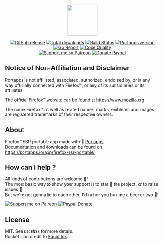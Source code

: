 <p align="center"><a href="https://portapps.io/app/firefox-esr-portable/" target="_blank"><img width="100" src="https://github.com/portapps/firefox-esr-portable/blob/master/res/papp.png"></a></p>

<p align="center">
  <a href="https://portapps.io/app/firefox-esr-portable/#download"><img src="https://img.shields.io/github/release/portapps/firefox-esr-portable.svg?style=flat-square" alt="GitHub release"></a>
  <a href="https://portapps.io/app/firefox-esr-portable/#download"><img src="https://img.shields.io/github/downloads/portapps/firefox-esr-portable/total.svg?style=flat-square" alt="Total downloads"></a>
  <a href="https://travis-ci.com/portapps/firefox-esr-portable"><img src="https://img.shields.io/travis/com/portapps/firefox-esr-portable/master.svg?style=flat-square" alt="Build Status"></a>
  <a href="https://github.com/portapps/portapps"><img src="https://img.shields.io/badge/portapps-1.25.0-479fdb.svg?style=flat-square" alt="Portapps version"></a>
  <a href="https://goreportcard.com/report/github.com/portapps/firefox-esr-portable"><img src="https://goreportcard.com/badge/github.com/portapps/firefox-esr-portable?style=flat-square" alt="Go Report"></a>
  <a href="https://www.codacy.com/app/portapps/firefox-esr-portable"><img src="https://img.shields.io/codacy/grade/f1a5201e80574b059f3fa2b921a090c4.svg?style=flat-square" alt="Code Quality"></a>
  <br /><a href="https://www.patreon.com/crazymax"><img src="https://img.shields.io/badge/donate-patreon-f96854.svg?logo=patreon&style=flat-square" alt="Support me on Patreon"></a>
  <a href="https://www.paypal.me/crazyws"><img src="https://img.shields.io/badge/donate-paypal-00457c.svg?logo=paypal&style=flat-square" alt="Donate Paypal"></a>
</p>

## Notice of Non-Affiliation and Disclaimer

Portapps is not affiliated, associated, authorized, endorsed by, or in any way officially connected with Firefox™, or any of its subsidiaries or its affiliates.

The official Firefox™ website can be found at https://www.mozilla.org.

The name Firefox™ as well as related names, marks, emblems and images are registered trademarks of their respective owners.

## About

Firefox™ ESR portable app made with 🚀 [Portapps](https://portapps.io).<br />
Documentation and downloads can be found on https://portapps.io/app/firefox-esr-portable/

## How can I help ?

All kinds of contributions are welcome :raised_hands:!<br />
The most basic way to show your support is to star :star2: the project, or to raise issues :speech_balloon:<br />
But we're not gonna lie to each other, I'd rather you buy me a beer or two :beers:!

[![Support me on Patreon](https://portapps.io/img/patreon.png)](https://www.patreon.com/crazymax) 
[![Paypal Donate](https://portapps.io/img/paypal-donate.png)](https://www.paypal.me/crazyws)

## License

MIT. See `LICENSE` for more details.<br />
Rocket icon credit to [Squid Ink](http://thesquid.ink).

